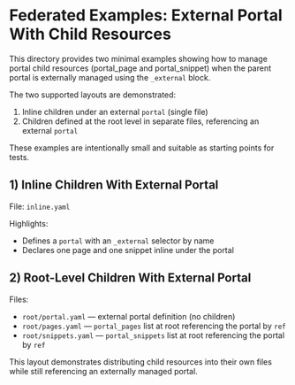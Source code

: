 # Federated Examples: External Portal With Child Resources

This directory provides two minimal examples showing how to manage portal child resources (portal_page and portal_snippet) when the parent portal is externally managed using the `_external` block.

The two supported layouts are demonstrated:

1) Inline children under an external `portal` (single file)
2) Children defined at the root level in separate files, referencing an external `portal`

These examples are intentionally small and suitable as starting points for tests.

## 1) Inline Children With External Portal

File: `inline.yaml`

Highlights:
- Defines a `portal` with an `_external` selector by name
- Declares one page and one snippet inline under the portal

## 2) Root-Level Children With External Portal

Files:
- `root/portal.yaml` — external portal definition (no children)
- `root/pages.yaml` — `portal_pages` list at root referencing the portal by `ref`
- `root/snippets.yaml` — `portal_snippets` list at root referencing the portal by `ref`

This layout demonstrates distributing child resources into their own files while still referencing an externally managed portal.


